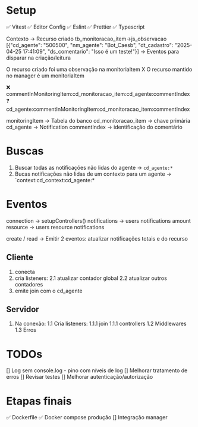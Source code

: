 # Setup

✅ Vitest
✅ Editor Config
✅ Eslint
✅ Prettier
✅ Typescript

Contexto  -> Recurso criado
            tb_monitoracao_item->js_observacao
                                 [{"cd_agente": "500500", "nm_agente": "Bot_Caesb", "dt_cadastro": "2025-04-25 17:41:09", "ds_comentario": "Isso é um teste!"}]
          -> Eventos para disparar na criação/leitura

O recurso criado foi uma observação na monitoriaItem X
O recurso mantido no manager é um monitoriaItem

❌ commentInMonitoringItem:cd_monitoracao_item:cd_agente:commentIndex
❓ cd_agente:commentInMonitoringItem:cd_monitoracao_item:commentIndex

monitoringItem -> Tabela do banco
cd_monitoracao_item -> chave primária
cd_agente -> Notification
commentIndex -> identificação do comentário

# Buscas

1. Buscar todas as notificações não lidas do agente -> `cd_agente:*`
2. Bucas notificações não lidas de um contexto para um agente -> `context:cd_context:cd_agente:*


# Eventos

connection -> setupControllers()
notifications -> users notifications amount
resource -> users resource notifications

create / read -> Emitir 2 eventos: atualizar notificações totais e do recurso

## Cliente

1. conecta
2. cria listeners:
   2.1 atualizar contador global
   2.2 atualizar outros contadores
3. emite join com o cd_agente

## Servidor

1. Na conexão:
  1.1 Cria listeners:
    1.1.1 join
    1.1.1 controllers
  1.2 Middlewares
  1.3 Erros

# TODOs
[] Log sem console.log - pino com níveis de log
[] Melhorar tratamento de erros
[] Revisar testes
[] Melhorar autenticação/autorização

# Etapas finais
✅ Dockerfile
✅ Docker compose produção
[] Integração manager
